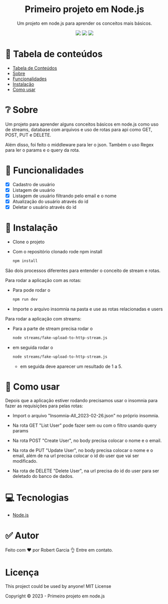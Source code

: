 <h1 align="center">
  Primeiro projeto em Node.js
</h1>

<p align="center">
  Um projeto em node.js para aprender os conceitos mais básicos. 
</p>

<p align="center">
  <img src="https://img.shields.io/badge/node-v18.13.0-%23339933">
  <img src="https://img.shields.io/badge/status-finish-%23339933">
  <img src="https://img.shields.io/badge/license-MIT-green">
</p>

:notebook: Tabela de conteúdos
=================
<!--ts-->
  - [Tabela de Conteúdos](#tabela-de-conteúdos)
  - [Sobre](#Sobre)
  - [Funcionalidades](#Feature)
  - [Instalação](#instalação)
  - [Como usar](#como-usar)
<!--te-->

# :grey_question: Sobre

Um projeto para aprender alguns conceitos básicos em node.js como uso de streams, database com arquivos e uso de rotas para api como GET, POST, PUT e DELETE.

Além disso, foi feito o middleware para ler o json. Também o uso Regex para ler o params e o query da rota.

# :hammer: Funcionalidades

- [x] Cadastro de usuário
- [x] Listagem de usuário
- [x] Listagem de usuário filtrando pelo email e o nome
- [x] Atualização do usuário através do id
- [x] Deletar o usuário através do id

# :rocket: Instalação

- Clone o projeto
- Com o repositório clonado rode npm install

  ```bash
  npm install
  ```

São dois processos diferentes para entender o conceito de stream e rotas.

Para rodar a aplicação com as rotas:

- Para pode rodar o 

  ```bash
  npm run dev
  ```

- Importe o arquivo insomnia na pasta e use as rotas relacionadas e users

Para rodar a aplicação com streams:

- Para a parte de stream precisa rodar o 

  ```bash
  node streams/fake-upload-to-http-stream.js
  ```

- em seguida rodar o 

  ```bash
  node streams/fake-upload-to-http-stream.js
  ```

  - em seguida deve aparecer um resultado de 1 a 5.

# :notebook: Como usar

Depois que a aplicação estiver rodando precisamos usar o insomnia para fazer as requisições para pelas rotas:

- Import o arquivo "Insomnia-All_2023-02-26.json" no próprio insomnia.

- Na rota GET "List User" pode fazer sem ou com o filtro usando query params

- Na rota POST "Create User", no body precisa colocar o nome e o email.

- Na rota de PUT "Update User", no body precisa colocar o nome e o email, além de na url precisa colocar o id do user que vai ser modificado.

- Na rota de DELETE "Delete User", na url precisa do id do user para ser deletado do banco de dados.

# :computer: Tecnologias

- [Node.js](https://nodejs.org/en/)

# :white_check_mark: Autor

Feito com :heart: por Robert Garcia :ok_hand: Entre em contato. 

# Licença

This project could be used by anyone! MIT License

Copyright :copyright: 2023 - Primeiro projeto em node.js
